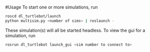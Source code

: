 #Usage
To start one or more simulations, run
```sh
roscd dl_turtlebot/launch
python multisim.py <number of sims> | roslaunch -
```
These simulation(s) will all be started headless. To view the gui for a
simulation, run

```sh
rosrun dl_turtlebot launch_gui <sim number to connect to>
```
